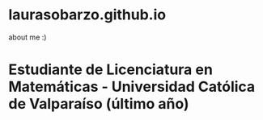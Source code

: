 # laurasobarzo.github.io
about me :) 

# Estudiante de Licenciatura en Matemáticas - Universidad Católica de Valparaíso (último año)
